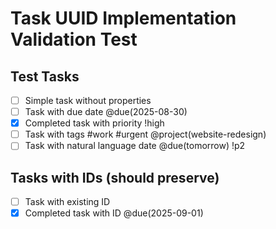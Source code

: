 # Task UUID Implementation Validation Test

## Test Tasks
- [ ] Simple task without properties
- [ ] Task with due date @due(2025-08-30)
- [x] Completed task with priority !high
- [ ] Task with tags #work #urgent @project(website-redesign)
- [ ] Task with natural language date @due(tomorrow) !p2

## Tasks with IDs (should preserve)
- [ ] Task with existing ID <!-- tid: 018f8a48-1234-5678-90ab-cdef12345678 -->
- [x] Completed task with ID @due(2025-09-01) <!-- tid: 018f8a48-abcd-ef12-3456-789012345678 -->
